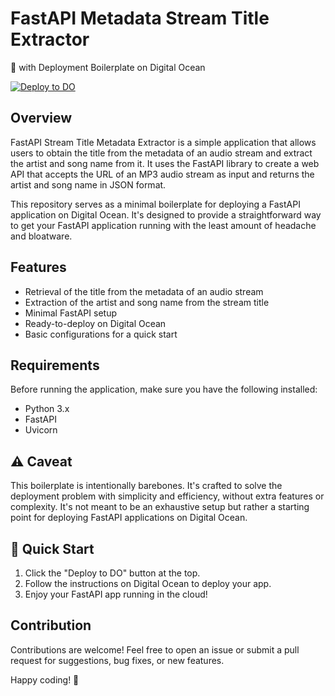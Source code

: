 # FastAPI Metadata Stream Title Extractor

🚀 with Deployment Boilerplate on Digital Ocean

[![Deploy to DO](https://www.deploytodo.com/do-btn-blue.svg)](https://cloud.digitalocean.com/apps/new?repo=https://github.com/jailsonsb2/FastAPI_Stream_Title_metadata_Extractor)

## Overview

FastAPI Stream Title Metadata Extractor is a simple application that allows users to obtain the title from the metadata of an audio stream and extract the artist and song name from it. It uses the FastAPI library to create a web API that accepts the URL of an MP3 audio stream as input and returns the artist and song name in JSON format.

This repository serves as a minimal boilerplate for deploying a FastAPI application on Digital Ocean. It's designed to provide a straightforward way to get your FastAPI application running with the least amount of headache and bloatware.

## Features

- Retrieval of the title from the metadata of an audio stream
- Extraction of the artist and song name from the stream title
- Minimal FastAPI setup
- Ready-to-deploy on Digital Ocean
- Basic configurations for a quick start

## Requirements

Before running the application, make sure you have the following installed:
- Python 3.x
- FastAPI
- Uvicorn

## ⚠️ Caveat

This boilerplate is intentionally barebones. It's crafted to solve the deployment problem with simplicity and efficiency, without extra features or complexity. It's not meant to be an exhaustive setup but rather a starting point for deploying FastAPI applications on Digital Ocean.

## 🚀 Quick Start

1. Click the "Deploy to DO" button at the top.
2. Follow the instructions on Digital Ocean to deploy your app.
3. Enjoy your FastAPI app running in the cloud!

## Contribution

Contributions are welcome! Feel free to open an issue or submit a pull request for suggestions, bug fixes, or new features.

Happy coding! 🎉

